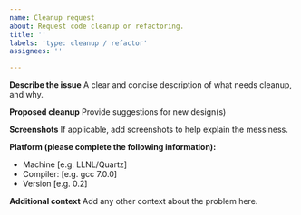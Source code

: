 ```yaml
---
name: Cleanup request
about: Request code cleanup or refactoring.
title: ''
labels: 'type: cleanup / refactor'
assignees: ''

---
```


**Describe the issue**
A clear and concise description of what needs cleanup, and why.

**Proposed cleanup**
Provide suggestions for new design(s)

**Screenshots**
If applicable, add screenshots to help explain the messiness.

**Platform (please complete the following information):**
- Machine [e.g. LLNL/Quartz] 
- Compiler: [e.g. gcc 7.0.0]
- Version [e.g. 0.2]

**Additional context**
Add any other context about the problem here.
